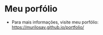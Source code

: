 # Meu porfólio
- Para mais informações, visite meu porfólio: https://murilosav.github.io/portfolio/
